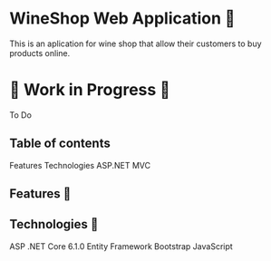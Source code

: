 # WineShop Web Application 🍷
This is an aplication for wine shop that allow their customers to buy products online.
# 🛑 Work in Progress 🛑
To Do
## Table of contents
Features
Technologies
ASP.NET MVC
## Features 📖
## Technologies 🧮
ASP .NET Core 6.1.0
Entity Framework
Bootstrap
JavaScript

